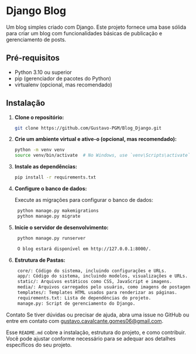 # Django Blog

Um blog simples criado com Django. Este projeto fornece uma base sólida para criar um blog com funcionalidades básicas de publicação e gerenciamento de posts.

## Pré-requisitos

- Python 3.10 ou superior
- pip (gerenciador de pacotes do Python)
- virtualenv (opcional, mas recomendado)

## Instalação

1. **Clone o repositório:**

   ```bash
   git clone https://github.com/Gustavo-PGM/Blog_Django.git

2. **Crie um ambiente virtual e ative-o (opcional, mas recomendado):**

   ```bash
   python -m venv venv
   source venv/bin/activate  # No Windows, use `venv\Scripts\activate`

3. **Instale as dependências:**

   ```bash
   pip install -r requirements.txt

4. **Configure o banco de dados:**

   Execute as migrações para configurar o banco de dados:

    ```bash
     python manage.py makemigrations
     python manage.py migrate


5. **Inicie o servidor de desenvolvimento:**

   ```bash
    python manage.py runserver

    O blog estará disponível em http://127.0.0.1:8000/.

6. **Estrutura de Pastas:**
   ```bash
    core/: Código do sistema, incluindo configurações e URLs.
    app/: Código do sistema, incluindo modelos, visualizações e URLs.
    static/: Arquivos estáticos como CSS, JavaScript e imagens.
    media/: Arquivos carregados pelo usuário, como imagens de postagens.
    templates/: Templates HTML usados para renderizar as páginas.
    requirements.txt: Lista de dependências do projeto.
    manage.py: Script de gerenciamento do Django.


Contato
Se tiver dúvidas ou precisar de ajuda, abra uma issue no GitHub ou entre em contato com gustavo.cavalcante.gomes06@gmail.com.

Esse `README.md` cobre a instalação, estrutura do projeto, e como contribuir. Você pode ajustar conforme necessário para se adequar aos detalhes específicos do seu projeto.
